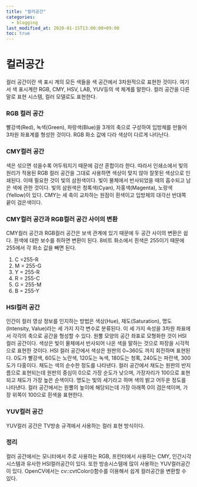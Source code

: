 ```yaml
---
title: "컬러공간"
categories: 
  - blogging
last_modified_at: 2020-01-15T13:00:00+09:00
toc: true
---
```

# **컬러공간**
컬러 공간이란 색 표시 계의 모든 색들을 색 공간에서 3차원적으로 표현한 것이다. 
여기서 색 표시계란 RGB, CMY, HSV, LAB, YUV등의 색 체계를 말한다.
컬러 공간을 다른 말로 표현 시스템, 컬러 모델로도 표현한다.

### **RGB 컬러 공간**  
빨강색(Red), 녹색(Green), 파랑색(Blue)을 3개의 축으로 구성하여 입방체를 만들어 3차원 좌표계를 형성한 것이다. RGB 화소 값에 다라 색상이 다르게 나타난다. 

### **CMY컬러 공간**  
색은 섞으면 섞을수록 어두워지기 때문에 감산 혼합이라 한다. 따라서 인쇄소에서 빛의 원리가 적용된 RGB 컬러 공간을 그대로 사용하면 색상이 맞지 않아 잘못된 색상으로 인쇄된다. 
이때 필요한 것이 빛의 삼원색이다. 빛이 물체에서 반사되었을 때의 흡수되고 남은 색에 관한 것이다. 빛의 삼원색은 청록색(Cyan), 자홍색(Magenta), 노랑색(Yellow)이 있다. 
CMY는 세 축이 교차하는 원점이 흰색이고 입방체의 대각선 반대쪽 끝이 검은색이다. 

### **CMY컬러 공간과 RGB컬러 공간 사이의 변환**  
CMY컬러 공간과 RGB컬러 공간은 보색 관계에 있기 때문에 두 공간 사이의 변환은 쉽다. 흰색에 대한 보수를 취하면 변환이 된다. 8비트 화소에서 흰색은 255이기 때문에 255에서 각 화소 값을 빼면 된다.
1. C =255-R
2. M = 255-G
3. Y = 255-R
4. R = 255-C
5. G = 255-M
6.  B = 255-Y

### **HSI컬러 공간**  
인간이 컬러 영상 정보를 인지하는 방법은 색상(Hue), 채도(Saturation), 명도(Intensity, Value)라는 세 가지 지각 변수로 분류된다. 이 세 가지 속성을 3차원 좌표에서 각각의 축으로 공간을 형성할 수 있다. 원뿔 모양의 공간 좌표로 모형화한 것이 HSI 컬러 공간이다.
색상은 빛이 물체에서 반사되어 나온 색을 말하는 것으로 파장을 시각적으로 표현한 것이다. HSI 컬러 공간에서 색상은 원판의 0~360도 까지 회전하며 표현된다. 0도가 빨강색, 60도는 노란색, 120도는 녹색, 180도는 청록, 240도는 파란색, 300도가 다홍이다. 
채도는 색의 순수한 정도를 나타낸다. 컬러 공간에서 채도는 원판의 반지름으로 표현되는데 원판의 중심이 0으로 가장 순도가 낮으며, 가장자리가 100으로 표현되고 채도가 가장 높은 순색이다.
명도는 빛의 세기라고 하며 색의 밝고 어두운 정도를 나타낸다. 컬러 공간에서는 원뿔의 높이에 해당되는데 가장 아래쪽 0이 검은색이며, 가장 위쪽이 100으로 흰색을 표현한다. 

### **YUV컬러 공간**  
YUV컬러 공간은 TV방송 규격에서 사용하는 컬러 표현 방식이다. 

### **정리**  
컬러 공간에서는 모니터에서 주로 사용하는 RGB, 프린터에서 사용하는 CMY, 인간시각 시스템과 유사한 HSI컬러공간이 있다. 또한 방송시스템에 많이 사용하는 YUV컬러공간이 있다.
OpenCV에서는 cv::cvtColor()함수를 이용해서 쉽게 컬러공간을 변환할 수 있다.
